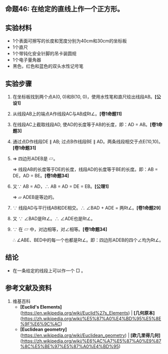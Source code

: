 ## 命题46: 在给定的直线上作一个正方形。

## 实验材料

- 1个表面可擦写的长度和宽度分别为40cm和30cm的坐标板
- 1个直尺
- 1个带钝化安全针脚的吊卡装圆规
- 1个电子量角器
- 黑色，红色和蓝色的双头水性记号笔

## 实验步骤

1. 在坐标板找到两个点A(0, 0)和B(10, 0)，使用水性笔和直尺绘出线段AB。**[公设1]**

2. 从线段AB上的端点A作线段AC与AB成Rt∠。**[卷1命题11]**

3. 在线段AC上截取线段AD, 使AD的长度等于AB的长度，即：AD = AB。**[卷1命题3]**

4. 通过点D作线段DE ∥ AB;  过点B作线段BE ∥ AD。两条线段相交于点E(10,10)。**[卷1命题31]**

5. ⇒ 四边形ADEB是 ▱。

    ⇒ 线段AB的长度等于DE的长度，线段AD的长度等于BE的长度。即：AB = DE，AD = BE。**[卷1命题34]**

6. 又∵ AB = AD，∴ AB = AD = DE = EB。**[公理1]**

    ⇒ ▱ ADEB是等边的。

7. ∵ 线段AD与平行线AB和DE相交。∴ ∠BAD + ADE = 两Rt∠。**[卷1命题29]**

8. 又 ∵ ∠BAD是Rt∠。∴ ∠ADE也是Rt∠。

9. ∵ 在 ▱ 中，对边相等，对∠相等。**[卷1命题34]**

   ∴  ∠ABE、BED中的每一个也都是Rt∠。即：四边形ADEB的四个∠均为Rt∠。

## 结论

- 在一条给定的线段上可以作一个 □ 。

## 参考文献及资料

1. 维基百科
	- **[Euclid's Elements]**(https://en.wikipedia.org/wiki/Euclid%27s_Elements) | **[几何原本]**(https://zh.wikipedia.org/wiki/%E5%87%A0%E4%BD%95%E5%8E%9F%E6%9C%AC) 
	- **[Euclidean geometry]**(https://en.wikipedia.org/wiki/Euclidean_geometry) | **[欧几里得几何]**(https://zh.wikipedia.org/wiki/%E6%AC%A7%E5%87%A0%E9%87%8C%E5%BE%97%E5%87%A0%E4%BD%95) 


